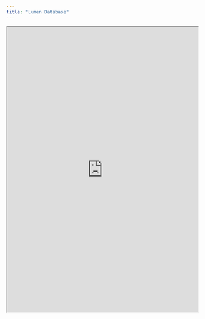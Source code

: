 ```yaml
---
title: "Lumen Database"
---
```



<iframe height="750" width="100%" src="https://ewelton.github.io/ktest/wiki.html#Lumen%20Database"></iframe>
